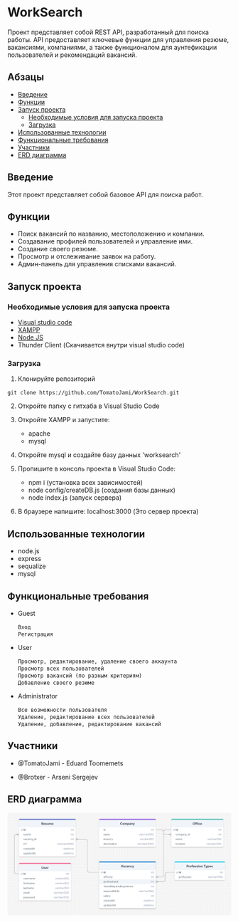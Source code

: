 # WorkSearch

Проект представляет собой REST API, разработанный для поиска работы. API предоставляет ключевые функции для управления резюме, вакансиями, компаниями, а также функционалом для аунтефикации пользователей и рекомендаций вакансий.

## Абзацы
- [Введение](#введение)
- [Функции](#функции)
- [Запуск проекта](#запуск-проекта)
  - [Необходимые условия для запуска проекта](#необходимые-условия-для-запуска-проекта)
  - [Загрузка](#загрузка)
- [Использованные технологии](#использованные-технологии)
- [Функциональные требования](#функциональные-требования)
- [Участники](#участники)
- [ERD диаграмма](#ERD-диаграмма)

## Введение

Этот проект представляет собой базовое API для поиска работ.

## Функции

- Поиск вакансий по названию, местоположению и компании.
- Создавание профилей пользователей и управление ими.
- Создание своего резюме.
- Просмотр и отслеживание заявок на работу.
- Админ-панель для управления списками вакансий.

## Запуск проекта

### Необходимые условия для запуска проекта

- [Visual studio code](https://code.visualstudio.com/)
- [XAMPP](https://www.apachefriends.org/ru/index.html)
- [Node JS](https://nodejs.org/en)
- Thunder Client (Скачивается внутри visual studio code)

### Загрузка

1. Клонируйте репозиторий
```
git clone https://github.com/TomatoJami/WorkSearch.git
```
2. Откройте папку с гитхаба в Visual Studio Code
   
3. Откройте XAMPP и запустите:
   
   - apache
   - mysql
     
4. Откройте mysql и создайте базу данных 'worksearch'
   
5. Пропишите в консоль проекта в Visual Studio Code:
   
   - npm i (установка всех зависимостей)
   - node config/createDB.js (создания базы данных)
   - node index.js (запуск сервера)
     
6. В браузере напишите: localhost:3000 (Это сервер проекта)

## Использованные технологии

- node.js
- express
- sequalize
- mysql
   
## Функциональные требования

- Guest
    ```
    Вход
    Регистрация
    ```
- User
    ```
    Просмотр, редактирование, удаление своего аккаунта
    Просмотр всех пользователей
    Просмотр вакансий (по разным критериям)
    Добавление своего резюме
    ```
- Administrator
    ```
    Все возможности пользователя
    Удаление, редактирование всех пользователей
    Удаление, добавление, редактирование вакансий
    ```

## Участники

- @TomatoJami - Eduard Toomemets

- @Brotxer - Arseni Sergejev

## ERD диаграмма
![ERD](https://github.com/TomatoJami/WorkSearch/blob/master/ERD.png)
